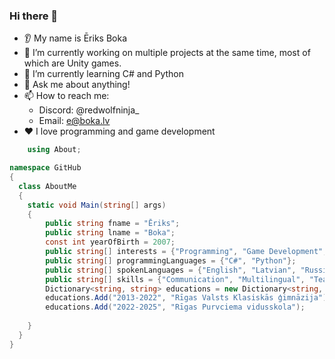 ### Hi there 👋
* 👂 My name is Ēriks Boka
* 🔭 I’m currently working on multiple projects at the same time, most of which are Unity games.
* 🌱 I’m currently learning C# and Python
* 💬 Ask me about anything!
* 📫 How to reach me:
    - Discord: @redwolfninja_
    - Email: e@boka.lv
* ❤️ I love programming and game development


```csharp
    using About;

namespace GitHub
{
  class AboutMe
  {
    static void Main(string[] args)
    {
        public string fname = "Ēriks";
        public string lname = "Boka";
        const int yearOfBirth = 2007;
        public string[] interests = {"Programming", "Game Development", "Music Production"};
        public string[] programmingLanguages = {"C#", "Python"};
        public string[] spokenLanguages = {"English", "Latvian", "Russian"};
        public string[] skills = {"Communication", "Multilingual", "Teamwork", "Responsible", "Reasonable", "Supportive", "Passionate"};
        Dictionary<string, string> educations = new Dictionary<string, string>();
        educations.Add("2013-2022", "Rīgas Valsts Klasiskās ģimnāzija");
        educations.Add("2022-2025", "Rīgas Purvciema vidusskola");
        
    }
  }
}
```
